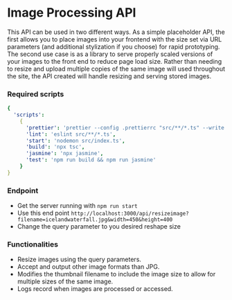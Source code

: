 # Image Processing API

This API can be used in two different ways. As a simple placeholder API, the first allows you to place images into your frontend with the size set via URL parameters (and additional stylization if you choose) for rapid prototyping. The second use case is as a library to serve properly scaled versions of your images to the front end to reduce page load size. Rather than needing to resize and upload multiple copies of the same image will used throughout the site, the API created will handle resizing and serving stored images.

### Required scripts

```yaml
{
  'scripts':
    {
      'prettier': 'prettier --config .prettierrc "src/**/*.ts" --write',
      'lint': 'eslint src/**/*.ts',
      'start': 'nodemon src/index.ts',
      'build': 'npx tsc',
      'jasmine': 'npx jasmine',
      'test': 'npm run build && npm run jasmine'
    }
}
```

### Endpoint

- Get the server running with `npm run start`
- Use this end point `http://localhost:3000/api/resizeimage?filename=icelandwaterfall.jpg&width=450&height=400`
- Change the query parameter to you desired reshape size

### Functionalities

- Resize images using the query parameters.
- Accept and output other image formats than JPG.
- Modifies the thumbnail filename to include the image size to allow for multiple sizes of the same image.
- Logs record when images are processed or accessed.
